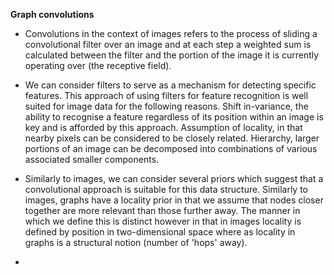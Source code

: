 **Graph convolutions**

- Convolutions in the context of images refers to the process of sliding a convolutional filter over an image and at each step a weighted sum is calculated between the filter and the portion of the image it is currently operating over (the receptive field).

- We can consider filters to serve as a mechanism for detecting specific features. This approach of using filters for feature recognition is well suited for image data for the following reasons. Shift in-variance, the ability to recognise a feature regardless of its position within an image is key and is afforded by this approach. Assumption of locality, in that nearby pixels can be considered to be closely related. Hierarchy, larger portions of an image can be decomposed into combinations of various associated smaller components.

- Similarly to images, we can consider several priors which suggest that a convolutional approach is suitable for this data structure. Similarly to images, graphs have a locality prior in that we assume that nodes closer together are more relevant than those further away. The manner in which we define this is distinct however in that in images locality is defined by position in two-dimensional space where as locality in graphs is a structural notion (number of 'hops' away).

-